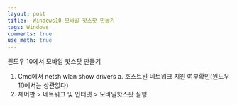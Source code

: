 ```yaml
---
layout: post
title:  Windows10 모바일 핫스팟 만들기
tags: Windows
comments: true
use_math: true
---
```


윈도우 10에서 모바일 핫스팟 만들기

1. Cmd에서 netsh wlan show drivers
  a. 호스트된 네트워크 지원 여부확인(윈도우 10에서는 상관없다)
2. 제어판 > 네트워크 및 인터넷 > 모바일핫스팟 실행 

